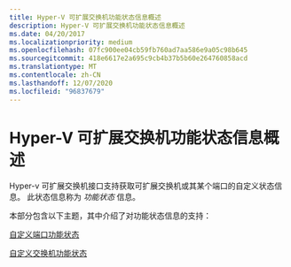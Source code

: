 ```yaml
---
title: Hyper-V 可扩展交换机功能状态信息概述
description: Hyper-V 可扩展交换机功能状态信息概述
ms.date: 04/20/2017
ms.localizationpriority: medium
ms.openlocfilehash: 07fc900ee04cb59fb760ad7aa586e9a05c98b645
ms.sourcegitcommit: 418e6617e2a695c9cb4b37b5b60e264760858acd
ms.translationtype: MT
ms.contentlocale: zh-CN
ms.lasthandoff: 12/07/2020
ms.locfileid: "96837679"
---
```

# <a name="hyper-v-extensible-switch-feature-status-information-overview"></a>Hyper-V 可扩展交换机功能状态信息概述


Hyper-v 可扩展交换机接口支持获取可扩展交换机或其某个端口的自定义状态信息。 此状态信息称为 *功能状态* 信息。

本部分包含以下主题，其中介绍了对功能状态信息的支持：

[自定义端口功能状态](custom-port-feature-status.md)

[自定义交换机功能状态](custom-switch-feature-status.md)

 

 





